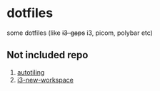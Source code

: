 # dotfiles
some dotfiles (like ~~i3-gaps~~ i3, picom, polybar etc)

## Not included repo

1. [autotiling](https://github.com/nwg-piotr/autotiling)
2. [i3-new-workspace](https://github.com/mivort/i3-new-workspace)
